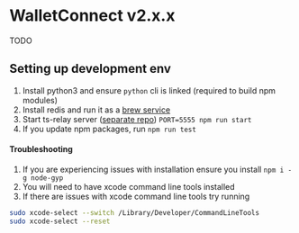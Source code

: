 # WalletConnect v2.x.x

TODO

## Setting up development env

1. Install python3 and ensure `python` cli is linked (required to build npm modules)
2. Install redis and run it as a [brew service](https://gist.github.com/tomysmile/1b8a321e7c58499ef9f9441b2faa0aa8)
3. Start ts-relay server ([separate repo](https://github.com/WalletConnect/ts-relay)) `PORT=5555 npm run start`
4. If you update npm packages, run `npm run test`

#### Troubleshooting

1. If you are experiencing issues with installation ensure you install `npm i -g node-gyp`
2. You will need to have xcode command line tools installed
3. If there are issues with xcode command line tools try running

```zsh
sudo xcode-select --switch /Library/Developer/CommandLineTools
sudo xcode-select --reset
```
